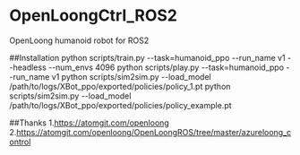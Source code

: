 # OpenLoongCtrl_ROS2
OpenLoong humanoid robot for ROS2

##Installation
python scripts/train.py --task=humanoid_ppo --run_name v1 --headless --num_envs 4096
python scripts/play.py --task=humanoid_ppo --run_name v1
python scripts/sim2sim.py --load_model /path/to/logs/XBot_ppo/exported/policies/policy_1.pt
python scripts/sim2sim.py --load_model /path/to/logs/XBot_ppo/exported/policies/policy_example.pt



##Thanks
1.https://atomgit.com/openloong
2.https://atomgit.com/openloong/OpenLoongROS/tree/master/azureloong_control

